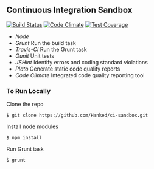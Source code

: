 ## Continuous Integration Sandbox
[![Build Status](https://travis-ci.org/Hanked/ci-sandbox.svg?branch=master)](https://travis-ci.org/Hanked/ci-sandbox)
[![Code Climate](https://codeclimate.com/github/Hanked/ci-sandbox/badges/gpa.svg)](https://codeclimate.com/github/Hanked/ci-sandbox)
[![Test Coverage](https://codeclimate.com/github/Hanked/ci-sandbox/badges/coverage.svg)](https://codeclimate.com/github/Hanked/ci-sandbox)

- *Node*
- *Grunt* Run the build task
- *Travis-CI* Run the Grunt task
- *Qunit* Unit tests
- *JSHint* Identify errors and coding standard violations
- *Plato* Generate static code quality reports
- *Code Climate* Integrated code quality reporting tool

### To Run Locally

Clone the repo

`$ git clone https://github.com/Hanked/ci-sandbox.git`

Install node modules

`$ npm install`

Run Grunt task

`$ grunt`
